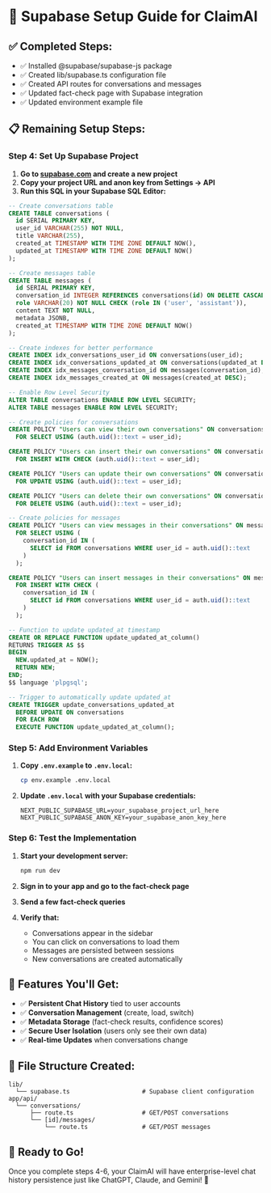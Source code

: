 # 🚀 Supabase Setup Guide for ClaimAI

## ✅ **Completed Steps:**
- ✅ Installed @supabase/supabase-js package
- ✅ Created lib/supabase.ts configuration file
- ✅ Created API routes for conversations and messages
- ✅ Updated fact-check page with Supabase integration
- ✅ Updated environment example file

## 📋 **Remaining Setup Steps:**

### **Step 4: Set Up Supabase Project**

1. **Go to [supabase.com](https://supabase.com) and create a new project**
2. **Copy your project URL and anon key from Settings → API**
3. **Run this SQL in your Supabase SQL Editor:**

```sql
-- Create conversations table
CREATE TABLE conversations (
  id SERIAL PRIMARY KEY,
  user_id VARCHAR(255) NOT NULL,
  title VARCHAR(255),
  created_at TIMESTAMP WITH TIME ZONE DEFAULT NOW(),
  updated_at TIMESTAMP WITH TIME ZONE DEFAULT NOW()
);

-- Create messages table
CREATE TABLE messages (
  id SERIAL PRIMARY KEY,
  conversation_id INTEGER REFERENCES conversations(id) ON DELETE CASCADE,
  role VARCHAR(20) NOT NULL CHECK (role IN ('user', 'assistant')),
  content TEXT NOT NULL,
  metadata JSONB,
  created_at TIMESTAMP WITH TIME ZONE DEFAULT NOW()
);

-- Create indexes for better performance
CREATE INDEX idx_conversations_user_id ON conversations(user_id);
CREATE INDEX idx_conversations_updated_at ON conversations(updated_at DESC);
CREATE INDEX idx_messages_conversation_id ON messages(conversation_id);
CREATE INDEX idx_messages_created_at ON messages(created_at DESC);

-- Enable Row Level Security
ALTER TABLE conversations ENABLE ROW LEVEL SECURITY;
ALTER TABLE messages ENABLE ROW LEVEL SECURITY;

-- Create policies for conversations
CREATE POLICY "Users can view their own conversations" ON conversations
  FOR SELECT USING (auth.uid()::text = user_id);

CREATE POLICY "Users can insert their own conversations" ON conversations
  FOR INSERT WITH CHECK (auth.uid()::text = user_id);

CREATE POLICY "Users can update their own conversations" ON conversations
  FOR UPDATE USING (auth.uid()::text = user_id);

CREATE POLICY "Users can delete their own conversations" ON conversations
  FOR DELETE USING (auth.uid()::text = user_id);

-- Create policies for messages
CREATE POLICY "Users can view messages in their conversations" ON messages
  FOR SELECT USING (
    conversation_id IN (
      SELECT id FROM conversations WHERE user_id = auth.uid()::text
    )
  );

CREATE POLICY "Users can insert messages in their conversations" ON messages
  FOR INSERT WITH CHECK (
    conversation_id IN (
      SELECT id FROM conversations WHERE user_id = auth.uid()::text
    )
  );

-- Function to update updated_at timestamp
CREATE OR REPLACE FUNCTION update_updated_at_column()
RETURNS TRIGGER AS $$
BEGIN
  NEW.updated_at = NOW();
  RETURN NEW;
END;
$$ language 'plpgsql';

-- Trigger to automatically update updated_at
CREATE TRIGGER update_conversations_updated_at
  BEFORE UPDATE ON conversations
  FOR EACH ROW
  EXECUTE FUNCTION update_updated_at_column();
```

### **Step 5: Add Environment Variables**

1. **Copy `.env.example` to `.env.local`:**
   ```bash
   cp env.example .env.local
   ```

2. **Update `.env.local` with your Supabase credentials:**
   ```env
   NEXT_PUBLIC_SUPABASE_URL=your_supabase_project_url_here
   NEXT_PUBLIC_SUPABASE_ANON_KEY=your_supabase_anon_key_here
   ```

### **Step 6: Test the Implementation**

1. **Start your development server:**
   ```bash
   npm run dev
   ```

2. **Sign in to your app and go to the fact-check page**

3. **Send a few fact-check queries**

4. **Verify that:**
   - Conversations appear in the sidebar
   - You can click on conversations to load them
   - Messages are persisted between sessions
   - New conversations are created automatically

## 🎯 **Features You'll Get:**

- ✅ **Persistent Chat History** tied to user accounts
- ✅ **Conversation Management** (create, load, switch)
- ✅ **Metadata Storage** (fact-check results, confidence scores)
- ✅ **Secure User Isolation** (users only see their own data)
- ✅ **Real-time Updates** when conversations change

## 🔧 **File Structure Created:**

```
lib/
  └── supabase.ts                    # Supabase client configuration
app/api/
  └── conversations/
      ├── route.ts                   # GET/POST conversations
      └── [id]/messages/
          └── route.ts               # GET/POST messages
```

## 🚀 **Ready to Go!**

Once you complete steps 4-6, your ClaimAI will have enterprise-level chat history persistence just like ChatGPT, Claude, and Gemini! 🎉
